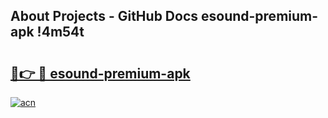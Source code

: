 ## About Projects - GitHub Docs esound-premium-apk !4m54t

# <h2><a href="https://andorid.site?title=esound-premium-apk&ref=19M">🔗👉 🔴 esound-premium-apk</a></h2>

[![acn](https://github.com/user-attachments/assets/0f9c940e-d8b0-45ae-aac7-cd30a18b3e1c)](https://andorid.site?title=esound-premium-apk&ref=19M)
